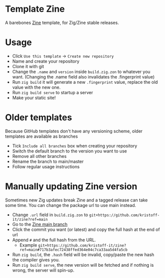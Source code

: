 # Template Zine
A barebones [Zine](https://github.com/kristoff-it/zine) template, for Zig/Zine stable releases.

# Usage
- Click `Use this template` -> `Create new repository`
- Name and create your repository
- Clone it with git
- Change the `.name` and `version` inside `build.zig.zon` to whatever you want. (Changing the .name field also invalidates the .fingerprint value)
- Run `zig build` it will generate a new `.fingerprint` value, replace the old value with the new one.
- Run `zig build serve` to startup a server
- Make your static site!

# Older templates
Because GitHub templates don't have any versioning scheme, older templates are available as branches  
- Tick `Include all branches` box when creating your repository
- Switch the default branch to the version you want to use
- Remove all other branches
- Rename the branch to main/master
- Follow regular usage instructions

# Manually updating Zine version
Sometimes new Zig updates break Zine and a tagged release can take some time. You can change the package url to use main instead.
- Change `.url` field in `build.zig.zon` to `git+https://github.com/kristoff-it/zine?ref=main`
- Go to the [Zine main branch](https://github.com/kristoff-it/zine/commits/main/)
- Click the commit you want (or latest) and copy the full hash at the end of url
- Append `#` and the full hash from the URL.
    - Example `git+https://github.com/kristoff-it/zine?ref=main#717b3afec72438ffed364e04c7ca33aa5d4fa5cb`
- Run `zig build`, the `.hash` field will be invalid, copy/paste the new hash the compiler gives you.
- Run `zig build serve`, the new version will be fetched and if nothing is wrong, the server will spin-up.
